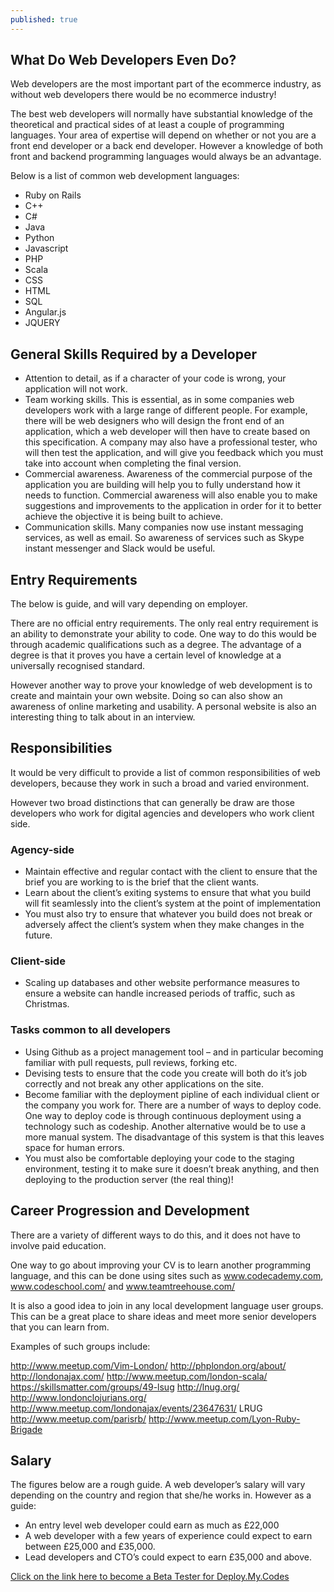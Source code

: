 ```yaml
---
published: true
---
```


## What Do Web Developers Even Do?
 
Web developers are the most important part of the ecommerce industry, as without web developers there would be no ecommerce industry!
 
The best web developers will normally have substantial knowledge of the theoretical and practical sides of at least a couple of programming languages.  Your area of expertise will depend on whether or not you are a front end developer or a back end developer.  However a knowledge of both front and backend programming languages would always be an advantage.
 
Below is a list of common web development languages:
- Ruby on Rails
- C++
- C#
- Java
- Python
- Javascript
- PHP
- Scala
- CSS
- HTML
- SQL
- Angular.js
- JQUERY


## General Skills Required by a Developer
- Attention to detail, as if a character of your code is wrong, your application will not work.
- Team working skills.  This is essential, as in some companies web developers work with a large range of different people.  For example, there will be web designers who will design the front end of an application, which a web developer will then have to create based on this specification.  A company may also have a professional tester, who will then test the application, and will give you feedback which you must take into account when completing the final version.
- Commercial awareness.  Awareness of the commercial purpose of the application you are building will help you to fully understand how it needs to function.  Commercial awareness will also enable you to make suggestions and improvements to the application in order for it to better achieve the objective it is being built to achieve.
- Communication skills.  Many companies now use instant messaging services, as well as email.  So awareness of services such as Skype instant messenger and Slack would be useful.
 
 
## Entry Requirements
The below is guide, and will vary depending on employer.
 
There are no official entry requirements.  The only real entry requirement is an ability to demonstrate your ability to code.  One way to do this would be through academic qualifications such as a degree.  The advantage of a degree is that it proves you have a certain level of knowledge at a universally recognised standard.  
 
However another way to prove your knowledge of web development is to create and maintain your own website.  Doing so can also show an awareness of online marketing and usability.  A personal website is also an interesting thing to talk about in an interview.
 
## Responsibilities
It would be very difficult to provide a list of common responsibilities of web developers, because they work in such a broad and varied environment.
 
However two broad distinctions that can generally be draw are those developers who work for digital agencies and developers who work client side.
 
### Agency-side
- Maintain effective and regular contact with the client to ensure that the brief you are working to is the brief that the client wants.
- Learn about the client’s exiting systems to ensure that what you build will fit seamlessly into the client’s system at the point of implementation
- You must also try to ensure that whatever you build does not break or adversely affect the client’s system when they make changes in the future.
 
### Client-side
- Scaling up databases and other website performance measures to ensure a website can handle increased periods of traffic, such as Christmas.
 
### Tasks common to all developers
- Using Github as a project management tool – and in particular becoming familiar with pull requests, pull reviews, forking etc.
- Devising tests to ensure that the code you create will both do it’s job correctly and not break any other applications on the site.
- Become familiar with the deployment pipline of each individual client or the company you work for.  There are a number of ways to deploy code.  One way to deploy code is through continuous deployment using a technology such as codeship.  Another alternative would be to use a more manual system.  The disadvantage of this system is that this leaves space for human errors.
- You must also be comfortable deploying your code to the staging environment, testing it to make sure it doesn’t break anything, and then deploying to the production server (the real thing)!
 
 
## Career Progression and Development
There are a variety of different ways to do this, and it does not have to involve paid education.
 
One way to go about improving your CV is to learn another programming language, and this can be done using sites such as www.codecademy.com, www.codeschool.com/ and www.teamtreehouse.com/
 
It is also a good idea to join in any local development language user groups.  This can be a great place to share ideas and meet more senior developers that you can learn from.
 
Examples of such groups include:
 
http://www.meetup.com/Vim-London/
http://phplondon.org/about/
http://londonajax.com/
http://www.meetup.com/london-scala/
https://skillsmatter.com/groups/49-lsug
http://lnug.org/
http://www.londonclojurians.org/
http://www.meetup.com/londonajax/events/23647631/
LRUG
http://www.meetup.com/parisrb/
http://www.meetup.com/Lyon-Ruby-Brigade
 
 
## Salary
The figures below are a rough guide.  A web developer’s salary will vary depending on the country and region that she/he works in.  However as a guide:
 
- An entry level web developer could earn as much as £22,000
- A web developer with a few years of experience could expect to earn between £25,000 and £35,000.
- Lead developers and CTO’s could expect to earn £35,000 and above.
 
[Click on the link here to become a Beta Tester for Deploy.My.Codes](www.deploymy.codes)